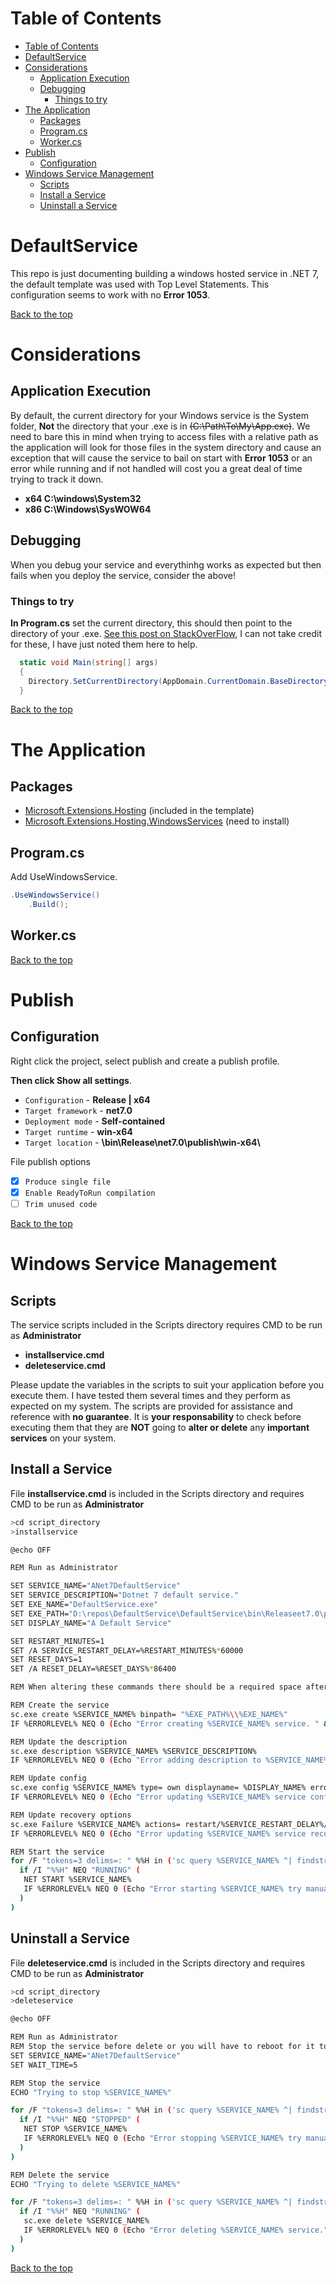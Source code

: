 # Table of Contents
- [Table of Contents](#table-of-contents)
- [DefaultService](#defaultservice)
- [Considerations](#considerations)
  - [Application Execution](#application-execution)
  - [Debugging](#debugging)
    - [Things to try](#things-to-try)
- [The Application](#the-application)
  - [Packages](#packages)
  - [Program.cs](#programcs)
  - [Worker.cs](#workercs)
- [Publish](#publish)
  - [Configuration](#configuration)
- [Windows Service Management](#windows-service-management)
  - [Scripts](#scripts)
  - [Install a Service](#install-a-service)
  - [Uninstall a Service](#uninstall-a-service)

# DefaultService
This repo is just documenting building a windows hosted service in .NET 7, the default template was used with Top Level Statements. 
This configuration seems to work with no **Error 1053**.

[Back to the top](#table-of-contents)

# Considerations
## Application Execution
By default, the current directory for your Windows service is the System folder, **Not** the directory that your .exe is in ~~(C:\Path\To\My\App.exe)~~. We need to bare this in mind when trying to access files with a relative path as the application will look for those files in the system directory and cause an exception that will cause the service to bail on start with **Error 1053** or an error while running and if not handled will cost you a great deal of time trying to track it down.

- **x64 C:\windows\System32**
- **x86 C:\Windows\SysWOW64**

## Debugging
When you debug your service and everythinhg works as expected but then fails when you deploy the service, consider the above!

### Things to try
**In Program.cs**  set the current directory, this should then point to the directory of your .exe. 
[See this post on StackOverFlow](https://stackoverflow.com/questions/2714262/relative-path-issue-with-net-windows-service), I can not take credit for these, I have just noted them here to help.
```csharp
  static void Main(string[] args)
  {
    Directory.SetCurrentDirectory(AppDomain.CurrentDomain.BaseDirectory);            
  }
```

[Back to the top](#table-of-contents)

# The Application
## Packages 

- [Microsoft.Extensions.Hosting](https://www.nuget.org/packages/Microsoft.Extensions.Hosting/7.0.0) (included in the template)
- [Microsoft.Extensions.Hosting.WindowsServices](https://www.nuget.org/packages/Microsoft.Extensions.Hosting.WindowsServices/7.0.0) (need to install)

## Program.cs
Add UseWindowsService.
```csharp
.UseWindowsService()
    .Build();
```

## Worker.cs

[Back to the top](#table-of-contents)

# Publish
## Configuration
Right click the project, select publish and create a publish profile. 

**Then click Show all settings**.

- `Configuration` - **Release | x64**
- `Target framework` - **net7.0**
- `Deployment mode` - **Self-contained**
- `Target runtime` - **win-x64**
- `Target location` - **\bin\Release\net7.0\publish\win-x64\\**

File publish options

- [x] `Produce single file`
- [x] `Enable ReadyToRun compilation`
- [ ] `Trim unused code` 

[Back to the top](#table-of-contents)

# Windows Service Management

## Scripts
The service scripts included in the Scripts directory requires CMD to be run as **Administrator**
- **installservice.cmd**
- **deleteservice.cmd**

Please update the variables in the scripts to suit your application before you execute them. I have tested them several times and they perform as expected on my system. The scripts are provided for assistance and reference with **no guarantee**. It is **your responsability** to check before executing them that they are **NOT** going to **alter or delete** any **important services** on your system.

## Install a Service
File **installservice.cmd** is included in the Scripts directory and requires CMD to be run as **Administrator**
```bash
>cd script_directory
>installservice
```

```bash
@echo OFF

REM Run as Administrator

SET SERVICE_NAME="ANet7DefaultService"
SET SERVICE_DESCRIPTION="Dotnet 7 default service."
SET EXE_NAME="DefaultService.exe"
SET EXE_PATH="D:\repos\DefaultService\DefaultService\bin\Releaseet7.0\publish\win-x64"
SET DISPLAY_NAME="A Default Service"

SET RESTART_MINUTES=1
SET /A SERVICE_RESTART_DELAY=%RESTART_MINUTES%*60000
SET RESET_DAYS=1
SET /A RESET_DELAY=%RESET_DAYS%*86400

REM When altering these commands there should be a required space after = but not before!

REM Create the service
sc.exe create %SERVICE_NAME% binpath= "%EXE_PATH%\\%EXE_NAME%"
IF %ERRORLEVEL% NEQ 0 (Echo "Error creating %SERVICE_NAME% service. " &Exit /b 1)

REM Update the description
sc.exe description %SERVICE_NAME% %SERVICE_DESCRIPTION%
IF %ERRORLEVEL% NEQ 0 (Echo "Error adding description to %SERVICE_NAME% service. " &Exit /b 1)

REM Update config
sc.exe config %SERVICE_NAME% type= own displayname= %DISPLAY_NAME% error= ignore start= auto
IF %ERRORLEVEL% NEQ 0 (Echo "Error updating %SERVICE_NAME% service config options. " &Exit /b 1)

REM Update recovery options
sc.exe Failure %SERVICE_NAME% actions= restart/%SERVICE_RESTART_DELAY%/restart/%SERVICE_RESTART_DELAY%/restart/%SERVICE_RESTART_DELAY%// reset= %RESET_DELAY%
IF %ERRORLEVEL% NEQ 0 (Echo "Error updating %SERVICE_NAME% service recovery options. " &Exit /b 1)

REM Start the service
for /F "tokens=3 delims=: " %%H in ('sc query %SERVICE_NAME% ^| findstr "        STATE"') do (
  if /I "%%H" NEQ "RUNNING" (
   NET START %SERVICE_NAME%
   IF %ERRORLEVEL% NEQ 0 (Echo "Error starting %SERVICE_NAME% try manual start in services.msc. " &Exit /b 1)
  )
)

```
## Uninstall a Service
File **deleteservice.cmd** is included in the Scripts directory and requires CMD to be run as **Administrator**
```bash
>cd script_directory
>deleteservice
```
```bash
@echo OFF

REM Run as Administrator
REM Stop the service before delete or you will have to reboot for it to be removed
SET SERVICE_NAME="ANet7DefaultService"
SET WAIT_TIME=5

REM Stop the service
ECHO "Trying to stop %SERVICE_NAME%"

for /F "tokens=3 delims=: " %%H in ('sc query %SERVICE_NAME% ^| findstr "        STATE"') do (
  if /I "%%H" NEQ "STOPPED" (
   NET STOP %SERVICE_NAME%
   IF %ERRORLEVEL% NEQ 0 (Echo "Error stopping %SERVICE_NAME% try manual stop in services.msc." &Exit /b 1)
  )
)

REM Delete the service
ECHO "Trying to delete %SERVICE_NAME%"

for /F "tokens=3 delims=: " %%H in ('sc query %SERVICE_NAME% ^| findstr "        STATE"') do (
  if /I "%%H" NEQ "RUNNING" (
   sc.exe delete %SERVICE_NAME% 
   IF %ERRORLEVEL% NEQ 0 (Echo "Error deleting %SERVICE_NAME% service." &Exit /b 1)
  )
)
```

[Back to the top](#table-of-contents)
